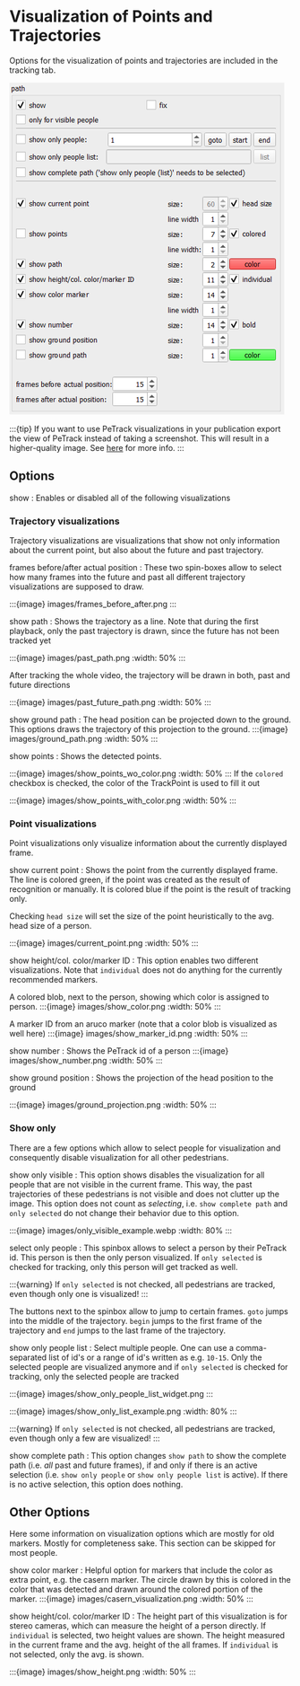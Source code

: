 # Visualization of Points and Trajectories

Options for the visualization of points and trajectories are included in the tracking tab.

![options for visualization](images/visualization_options.png)

:::{tip}
If you want to use PeTrack visualizations in your publication export the view of PeTrack instead of taking a screenshot. This will result in a higher-quality image. See [here](../export/video.md#export) for more info.
:::

## Options

show
: Enables or disabled all of the following visualizations

### Trajectory visualizations

Trajectory visualizations are visualizations that show not only information about the current point, but also about the future and past trajectory.

frames before/after actual position
: These two spin-boxes allow to select how many frames into the future and past all different trajectory visualizations are supposed to draw.

  :::{image} images/frames_before_after.png
  :::

show path
: Shows the trajectory as a line. Note that during the first playback, only the past trajectory is drawn, since the future has not been tracked yet

  :::{image} images/past_path.png
    :width: 50%
  :::

  After tracking the whole video, the trajectory will be drawn in both, past and future directions

  :::{image} images/past_future_path.png
    :width: 50%
  :::


show ground path
: The head position can be projected down to the ground. This options draws the trajectory of this projection to the ground.
  :::{image} images/ground_path.png
    :width: 50%
  :::

show points
: Shows the detected points.

  :::{image} images/show_points_wo_color.png
    :width: 50%
  :::
  If the `colored` checkbox is checked, the color of the TrackPoint is used to fill it out

  :::{image} images/show_points_with_color.png
    :width: 50%
  :::

### Point visualizations

Point visualizations only visualize information about the currently displayed frame.

show current point
: Shows the point from the currently displayed frame. The line is colored green, if the point was created as the result of recognition or manually. It is colored blue if the point is the result of tracking only.

  Checking `head size` will set the size of the point heuristically to the avg. head size of a person.

  :::{image} images/current_point.png
    :width: 50%
  :::

show height/col. color/marker ID
: This option enables two different visualizations.  Note that `individual` does not do anything for the currently recommended markers.

  A colored blob, next to the person, showing which color is assigned to person.
  :::{image} images/show_color.png
    :width: 50%
  :::

  A marker ID from an aruco marker (note that a color blob is visualized as well here)
  :::{image} images/show_marker_id.png
    :width: 50%
  :::

show number
: Shows the PeTrack id of a person
  :::{image} images/show_number.png
    :width: 50%
  :::

show ground position
: Shows the projection of the head position to the ground

  :::{image} images/ground_projection.png
    :width: 50%
:::

### Show only

There are a few options which allow to select people for visualization and consequently disable visualization for all other pedestrians.

show only visible
: This option shows disables the visualization for all people that are not visible in the current frame. This way, the past trajectories of these pedestrians is not visible and does not clutter up the image. This option does not count as *selecting*, i.e. `show complete path` and `only selected` do not change their behavior due to this option.

  :::{image} images/only_visible_example.webp
    :width: 80%
  :::

select only people
: This spinbox allows to select a person by their PeTrack id. This person is then the only person visualized. If `only selected` is checked for tracking, only this person will get tracked as well.

  :::{warning}
  If `only selected` is not checked, all pedestrians are tracked, even though only one is visualized!
  :::

  The buttons next to the spinbox allow to jump to certain frames. `goto` jumps into the middle of the trajectory. `begin` jumps to the first frame of the trajectory and `end` jumps to the last frame of the trajectory.

show only people list
: Select multiple people. One can use a comma-separated list of id's or a range of id's written as e.g. `10-15`. Only the selected people are visualized anymore and if `only selected` is checked for tracking, only the selected people are tracked

  :::{image} images/show_only_people_list_widget.png
  :::
  <br>

  :::{image} images/show_only_list_example.png
    :width: 80%
  :::

  :::{warning}
    If `only selected` is not checked, all pedestrians are tracked, even though only a few are visualized!
  :::

show complete path
: This option changes `show path` to show the complete path (i.e. *all* past and future frames), if and only if there is an active selection (i.e. `show only people` or `show only people list` is active). If there is no active selection, this option does nothing.

## Other Options

Here some information on visualization options which are mostly for old markers. Mostly for completeness sake. This section can be skipped for most people.

show color marker
: Helpful option for markers that include the color as extra point, e.g. the casern marker. The circle drawn by this is colored in the color that was detected and drawn around the colored portion of the marker.
  :::{image} images/casern_visualization.png
    :width: 50%
  :::

show height/col. color/marker ID
: The height part of this visualization is for stereo cameras, which can measure the height of a person directly. If ``individual`` is selected, two height values are shown. The height measured in the current frame and the avg. height of the all frames. If `individual` is not selected, only the avg. is shown.

  :::{image} images/show_height.png
    :width: 50%
  :::